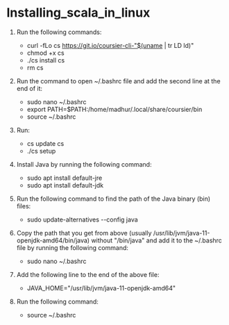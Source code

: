 # Installing_scala_in_linux

1. Run the following commands:
   - curl -fLo cs https://git.io/coursier-cli-"$(uname | tr LD ld)"
   - chmod +x cs
   - ./cs install cs
   - rm cs

2. Run the command to open ~/.bashrc file and add the second line at the end of it:
   - sudo nano ~/.bashrc
   - export PATH=$PATH:/home/madhur/.local/share/coursier/bin
   - source ~/.bashrc

3. Run:
   - cs update cs
   - ./cs setup

4. Install Java by running the following command:
   - sudo apt install default-jre
   - sudo apt install default-jdk

5. Run the following command to find the path of the Java binary (bin) files:
   - sudo update-alternatives --config java

6. Copy the path that you get from above (usually /usr/lib/jvm/java-11-openjdk-amd64/bin/java) without "/bin/java" and add it to the ~/.bashrc file by running the following command:
   - sudo nano ~/.bashrc

7. Add the following line to the end of the above file:
   - JAVA_HOME="/usr/lib/jvm/java-11-openjdk-amd64"

8. Run the following command:
   - source ~/.bashrc
